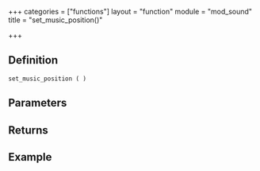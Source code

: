 +++
categories = ["functions"]
layout = "function"
module = "mod_sound"
title = "set_music_position()"

+++

## Definition

    set_music_position ( )

## Parameters

## Returns

## Example
